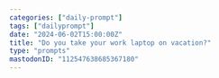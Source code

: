 ```yaml
---
categories: ["daily-prompt"]
tags: ["dailyprompt"]
date: "2024-06-02T15:00:00Z"
title: "Do you take your work laptop on vacation?"
type: "prompts"
mastodonID: "112547638685367180"
---
```

